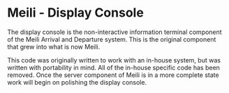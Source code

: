 # Meili - Display Console
The display console is the non-interactive information terminal component of
the Meili Arrival and Departure system.  This is the original component that
grew into what is now Meili.

This code was originally written to work with an in-house system, but was
written with portability in mind.  All of the in-house specific code has been
removed.  Once the server component of Meili is in a more complete state work
will begin on polishing the display console.